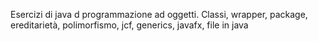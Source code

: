 Esercizi di java d programmazione ad oggetti.
Classi, wrapper, package, ereditarietà, polimorfismo, jcf, generics, javafx, file in java
